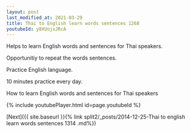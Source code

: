```yaml
---
layout: post
last_modified_at: 2021-03-29
title: Thai to English learn words sentences 1268 
youtubeId: y8XUojxJRcA
---
```

 
 
Helps to learn English words and sentences for Thai speakers.

Opportunitiy to repeat the words sentences. 

Practice English language. 
 
10 minutes practice every day. 
 
How to learn English words and sentences for Thai speakers 
 
{% include youtubePlayer.html id=page.youtubeId %}
 
 
[Next]({{ site.baseurl }}{% link  split2/_posts/2014-12-25-Thai to english learn words sentences 1314 .md%})
 
